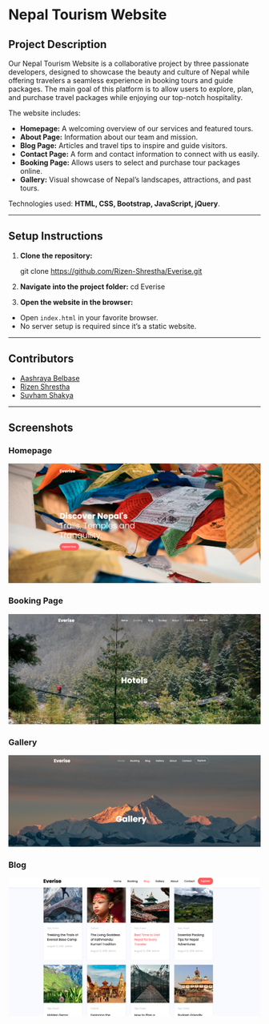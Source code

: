 # Nepal Tourism Website

## Project Description
Our Nepal Tourism Website is a collaborative project by three passionate developers, designed to showcase the beauty and culture of Nepal while offering travelers a seamless experience in booking tours and guide packages. The main goal of this platform is to allow users to explore, plan, and purchase travel packages while enjoying our top-notch hospitality.

The website includes:
- **Homepage:** A welcoming overview of our services and featured tours.
- **About Page:** Information about our team and mission.
- **Blog Page:** Articles and travel tips to inspire and guide visitors.
- **Contact Page:** A form and contact information to connect with us easily.
- **Booking Page:** Allows users to select and purchase tour packages online.
- **Gallery:** Visual showcase of Nepal’s landscapes, attractions, and past tours.

Technologies used: **HTML, CSS, Bootstrap, JavaScript, jQuery**.

---

## Setup Instructions

1. **Clone the repository:**

    git clone https://github.com/Rizen-Shrestha/Everise.git

2. **Navigate into the project folder:**
    cd Everise

3. **Open the website in the browser:**
- Open `index.html` in your favorite browser.  
- No server setup is required since it’s a static website.

---

## Contributors
- [Aashraya Belbase](https://github.com/ShininDark)  
- [Rizen Shrestha](https://github.com/Rizen-Shrestha)  
- [Suvham Shakya](https://github.com/Complex85362)  

---

## Screenshots
### Homepage
![Homepage Screenshot](assets/homepage.png)

### Booking Page
![Booking Screenshot](assets/booking.png)

### Gallery
![Gallery Screenshot](assets/gallery.png)

### Blog
![Blog Screenshot](assets/blogDetails.png)

